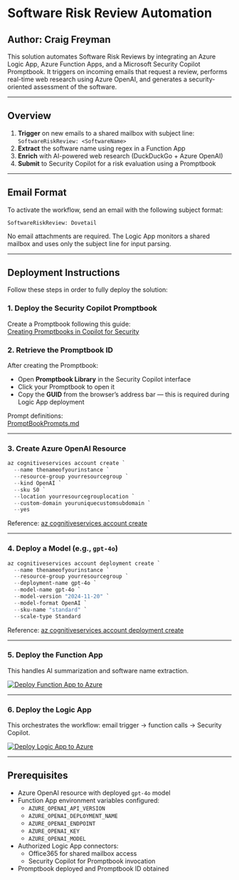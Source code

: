 # Software Risk Review Automation

## Author: Craig Freyman

This solution automates Software Risk Reviews by integrating an Azure Logic App, Azure Function Apps, and a Microsoft Security Copilot Promptbook. It triggers on incoming emails that request a review, performs real-time web research using Azure OpenAI, and generates a security-oriented assessment of the software.

---

## Overview

1. **Trigger** on new emails to a shared mailbox with subject line: `SoftwareRiskReview: <SoftwareName>`
2. **Extract** the software name using regex in a Function App
3. **Enrich** with AI-powered web research (DuckDuckGo + Azure OpenAI)
4. **Submit** to Security Copilot for a risk evaluation using a Promptbook

---

## Email Format

To activate the workflow, send an email with the following subject format:

```
SoftwareRiskReview: Dovetail
```

No email attachments are required. The Logic App monitors a shared mailbox and uses only the subject line for input parsing.

---

## Deployment Instructions

Follow these steps in order to fully deploy the solution:

### 1. Deploy the Security Copilot Promptbook

Create a Promptbook following this guide:  
[Creating Promptbooks in Copilot for Security](https://rodtrent.substack.com/p/creating-promptbooks-in-copilot-for)

### 2. Retrieve the Promptbook ID

After creating the Promptbook:

- Open **Promptbook Library** in the Security Copilot interface
- Click your Promptbook to open it
- Copy the **GUID** from the browser’s address bar — this is required during Logic App deployment

Prompt definitions:  
[PromptBookPrompts.md](https://github.com/cd1zz/securitycopilot/blob/main/LogicApps/SoftwareRiskReview/PromptBookPrompts.md)

---

### 3. Create Azure OpenAI Resource

```powershell
az cognitiveservices account create `
  --name thenameofyourinstance `
  --resource-group yourresourcegroup `
  --kind OpenAI `
  --sku S0 `
  --location yourresourcegrouplocation `
  --custom-domain youruniquecustomsubdomain `
  --yes
```

Reference: [az cognitiveservices account create](https://learn.microsoft.com/en-us/cli/azure/cognitiveservices/account?view=azure-cli-latest#az-cognitiveservices-account-create)

---

### 4. Deploy a Model (e.g., `gpt-4o`)

```powershell
az cognitiveservices account deployment create `
  --name thenameofyourinstance `
  --resource-group yourresourcegroup `
  --deployment-name gpt-4o `
  --model-name gpt-4o `
  --model-version "2024-11-20" `
  --model-format OpenAI `
  --sku-name "standard" `
  --scale-type Standard
```

Reference: [az cognitiveservices account deployment create](https://learn.microsoft.com/en-us/cli/azure/cognitiveservices/account/deployment?view=azure-cli-latest#az-cognitiveservices-account-deployment-create)

---

### 5. Deploy the Function App

This handles AI summarization and software name extraction.

[![Deploy Function App to Azure](https://aka.ms/deploytoazurebutton)](https://portal.azure.com/#create/Microsoft.Template/uri/https%3A%2F%2Fraw.githubusercontent.com%2Fcd1zz%2Fsecuritycopilot%2Frefs%2Fheads%2Fmain%2FLogicApps%2FSoftwareRiskReview%2Ffunctionapp_azuredeploy.json)

---

### 6. Deploy the Logic App

This orchestrates the workflow: email trigger → function calls → Security Copilot.

[![Deploy Logic App to Azure](https://aka.ms/deploytoazurebutton)](https://portal.azure.com/#create/Microsoft.Template/uri/https%3A%2F%2Fraw.githubusercontent.com%2Fcd1zz%2Fsecuritycopilot%2Frefs%2Fheads%2Fmain%2FLogicApps%2FSoftwareRiskReview%2Flogicapp_azuredeploy.json)

---

## Prerequisites

- Azure OpenAI resource with deployed `gpt-4o` model
- Function App environment variables configured:
  - `AZURE_OPENAI_API_VERSION`
  - `AZURE_OPENAI_DEPLOYMENT_NAME`
  - `AZURE_OPENAI_ENDPOINT`
  - `AZURE_OPENAI_KEY`
  - `AZURE_OPENAI_MODEL`
- Authorized Logic App connectors:
  - Office365 for shared mailbox access
  - Security Copilot for Promptbook invocation
- Promptbook deployed and Promptbook ID obtained

